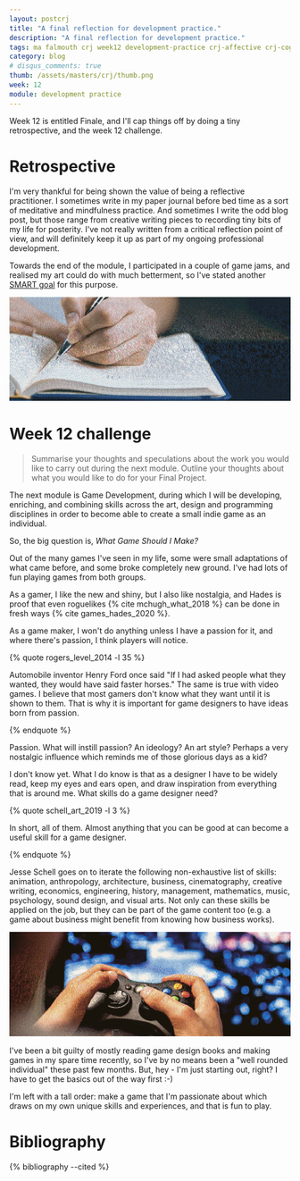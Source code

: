 ```yaml
---
layout: postcrj
title: "A final reflection for development practice."
description: "A final reflection for development practice."
tags: ma falmouth crj week12 development-practice crj-affective crj-cognitive crj-procedural
category: blog
# disqus_comments: true
thumb: /assets/masters/crj/thumb.png
week: 12
module: development practice
---
```


Week 12 is entitled Finale, and I'll cap things off by doing a tiny retrospective, and the week 12 challenge.

# Retrospective

I'm very thankful for being shown the value of being a reflective practitioner. I sometimes write in my paper journal before bed time as a sort of meditative and mindfulness practice. And sometimes I write the odd blog post, but those range from creative writing pieces to recording tiny bits of my life for posterity. I've not really written from a critical reflection point of view, and will definitely keep it up as part of my ongoing professional development.

Towards the end of the module, I participated in a couple of game jams, and realised my art could do with much betterment, so I've stated another [SMART goal](/masters/goals#be-a-better-artist) for this purpose.

![Reflective journaling](/assets/posts/2020-12-07-a-final-reflection-for-development-practice/journal.png)

# Week 12 challenge

> Summarise your thoughts and speculations about the work you would like to carry out during the next module.
> Outline your thoughts about what you would like to do for your Final Project.

The next module is Game Development, during which I will be developing, enriching, and combining skills across the art, design and programming disciplines in order to become able to create a small indie game as an individual. 

So, the big question is, *What Game Should I Make?*

Out of the many games I've seen in my life, some were small adaptations of what came before, and some broke completely new ground. I've had lots of fun playing games from both groups. 

As a gamer, I like the new and shiny, but I also like nostalgia, and Hades is proof that even roguelikes {% cite mchugh_what_2018 %} can be done in fresh ways {% cite games_hades_2020 %}.

As a game maker, I won't do anything unless I have a passion for it, and where there's passion, I think players will notice.

{% quote rogers_level_2014 -l 35 %}

Automobile inventor Henry Ford once said "If I had asked people what they wanted, they would have said faster horses." The same is true with video games. I believe that most gamers don't know what they want until it is shown to them. That is why <span class="highlight">it is important for game designers to have ideas born from passion.</span>

{% endquote %}

Passion. What will instill passion? An ideology? An art style? Perhaps a very nostalgic influence which reminds me of those glorious days as a kid?

I don't know yet. What I do know is that as a designer I have to be widely read, keep my eyes and ears open, and draw inspiration from everything that is around me. What skills do a game designer need? 

{% quote schell_art_2019 -l 3 %}

In short, all of them. Almost anything that you can be good at can become a useful skill for a game designer.

{% endquote %}

Jesse Schell goes on to iterate the following non-exhaustive list of skills: animation, anthropology, architecture, business, cinematography, creative writing, economics, engineering, history, management, mathematics, music, psychology, sound design, and visual arts. Not only can these skills be applied on the job, but they can be part of the game content too (e.g. a game about business might benefit from knowing how business works).

![What game do they want? © University of Rochester](/assets/posts/2020-12-07-a-final-reflection-for-development-practice/gaming.png)

I've been a bit guilty of mostly reading game design books and making games in my spare time recently, so I've by no means been a "well rounded individual" these past few months. But, hey - I'm just starting out, right? I have to get the basics out of the way first :-)

I'm left with a tall order: make a game that I'm passionate about which draws on my own unique skills and experiences, and that is fun to play.

# Bibliography

{% bibliography --cited %}
